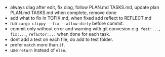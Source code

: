 - always diag after edit, fix diag, follow PLAN.md TASKS.md, update plan PLAN.md TASKS.md when complete, remove done
- add what to fix in TOFIX.md, when fixed add reflect to REFLECT.md
- run `cargo clippy --fix --allow-dirty`  before commit.
- commit only without error and warning with git convesion e.g. `feat:...`, `fix:...`, `refactor:...` when done for each task.
- dont add a test on each file, do add to test folder.
- prefer `match` more than `if`.
- use `return` instead of `else`.
